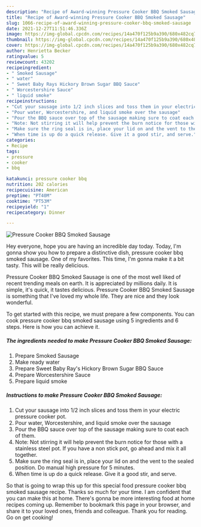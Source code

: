 ```yaml
---
description: "Recipe of Award-winning Pressure Cooker BBQ Smoked Sausage"
title: "Recipe of Award-winning Pressure Cooker BBQ Smoked Sausage"
slug: 1066-recipe-of-award-winning-pressure-cooker-bbq-smoked-sausage
date: 2021-12-27T11:51:46.336Z
image: https://img-global.cpcdn.com/recipes/14a470f125b9a390/680x482cq70/pressure-cooker-bbq-smoked-sausage-recipe-main-photo.jpg
thumbnail: https://img-global.cpcdn.com/recipes/14a470f125b9a390/680x482cq70/pressure-cooker-bbq-smoked-sausage-recipe-main-photo.jpg
cover: https://img-global.cpcdn.com/recipes/14a470f125b9a390/680x482cq70/pressure-cooker-bbq-smoked-sausage-recipe-main-photo.jpg
author: Henrietta Becker
ratingvalue: 5
reviewcount: 43202
recipeingredient:
- " Smoked Sausage"
- " water"
- " Sweet Baby Rays Hickory Brown Sugar BBQ Sauce"
- " Worcestershire Sauce"
- " liquid smoke"
recipeinstructions:
- "Cut your sausage into 1/2 inch slices and toss them in your electric pressure cooker pot."
- "Pour water, Worcestershire, and liquid smoke over the sausage"
- "Pour the BBQ sauce over top of the sausage making sure to coat each of them."
- "Note: Not stirring it will help prevent the burn notice for those with a stainless steel pot. If you have a non stick pot, go ahead and mix it all together."
- "Make sure the ring seal is in, place your lid on and the vent to the sealed position. Do manual high pressure for 5 minutes."
- "When time is up do a quick release. Give it a good stir, and serve."
categories:
- Recipe
tags:
- pressure
- cooker
- bbq

katakunci: pressure cooker bbq 
nutrition: 202 calories
recipecuisine: American
preptime: "PT40M"
cooktime: "PT53M"
recipeyield: "1"
recipecategory: Dinner

---
```



![Pressure Cooker BBQ Smoked Sausage](https://img-global.cpcdn.com/recipes/14a470f125b9a390/680x482cq70/pressure-cooker-bbq-smoked-sausage-recipe-main-photo.jpg)

Hey everyone, hope you are having an incredible day today. Today, I'm gonna show you how to prepare a distinctive dish, pressure cooker bbq smoked sausage. One of my favorites. This time, I'm gonna make it a bit tasty. This will be really delicious.



Pressure Cooker BBQ Smoked Sausage is one of the most well liked of recent trending meals on earth. It is appreciated by millions daily. It is simple, it's quick, it tastes delicious. Pressure Cooker BBQ Smoked Sausage is something that I've loved my whole life. They are nice and they look wonderful.


To get started with this recipe, we must prepare a few components. You can cook pressure cooker bbq smoked sausage using 5 ingredients and 6 steps. Here is how you can achieve it.

<!--inarticleads1-->

##### The ingredients needed to make Pressure Cooker BBQ Smoked Sausage:

1. Prepare  Smoked Sausage
1. Make ready  water
1. Prepare  Sweet Baby Ray&#39;s Hickory Brown Sugar BBQ Sauce
1. Prepare  Worcestershire Sauce
1. Prepare  liquid smoke




<!--inarticleads2-->

##### Instructions to make Pressure Cooker BBQ Smoked Sausage:

1. Cut your sausage into 1/2 inch slices and toss them in your electric pressure cooker pot.
1. Pour water, Worcestershire, and liquid smoke over the sausage
1. Pour the BBQ sauce over top of the sausage making sure to coat each of them.
1. Note: Not stirring it will help prevent the burn notice for those with a stainless steel pot. If you have a non stick pot, go ahead and mix it all together.
1. Make sure the ring seal is in, place your lid on and the vent to the sealed position. Do manual high pressure for 5 minutes.
1. When time is up do a quick release. Give it a good stir, and serve.




So that is going to wrap this up for this special food pressure cooker bbq smoked sausage recipe. Thanks so much for your time. I am confident that you can make this at home. There's gonna be more interesting food at home recipes coming up. Remember to bookmark this page in your browser, and share it to your loved ones, friends and colleague. Thank you for reading. Go on get cooking!
